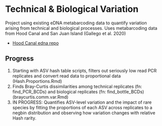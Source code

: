 # Technical & Biological Variation

Project using existing eDNA metabarcoding data to quantify variation arising from technical and biological processes. Uses metabarcoding data from Hood Canal and San Juan Island (Gallego et al. 2020)
 * [Hood Canal edna repo](https://github.com/ramongallego/eDNA.and.Ocean.Acidification.Gallego.et.al.2020)

## Progress
1. Starting with ASV hash table scripts, filters out seriously low read PCR replicates and convert read data to proportional data (Hash.Proportions.Rmd)
2. Finds Bray-Curtis dissimilarities among technical replicates (fn: find_PCR_BCDs) and biological replicates (fn: find_bottle_BCDs) (braycurtis.comm.var.Rmd)
3. IN PROGRESS: Quantifies ASV-level variation and the impact of rare species by fitting the proportions of each ASV across replicates to a negbin distribution and observing how variation changes with relative Hash rarity. 
